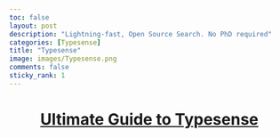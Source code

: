 ```yaml
---
toc: false
layout: post
description: "Lightning-fast, Open Source Search. No PhD required"
categories: [Typesense]
title: "Typesense"
image: images/Typesense.png
comments: false
sticky_rank: 1
---
```


<h1 align="center"><a href="https://aviyeldevrel.github.io/Aviyel-Blogs-Review/ultimate-guide/">Ultimate Guide to Typesense </a><h1>
